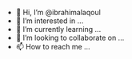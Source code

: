 - 👋 Hi, I’m @ibrahimalaqoul
- 👀 I’m interested in ...
- 🌱 I’m currently learning ...
- 💞️ I’m looking to collaborate on ...
- 📫 How to reach me ...

<!---
ibrahimalaqoul/ibrahimalaqoul is a ✨ special ✨ repository because its `README.md` (this file) appears on your GitHub profile.
You can click the Preview link to take a look at your changes.
--->
